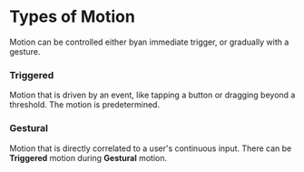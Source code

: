 # Types of Motion

Motion can be controlled either byan immediate trigger, or gradually with a gesture.


### Triggered

Motion that is driven by an event, like tapping a button or dragging beyond a threshold. The motion is predetermined.


### Gestural

Motion that is directly correlated to a user's continuous input. There can be **Triggered** motion during **Gestural** motion.